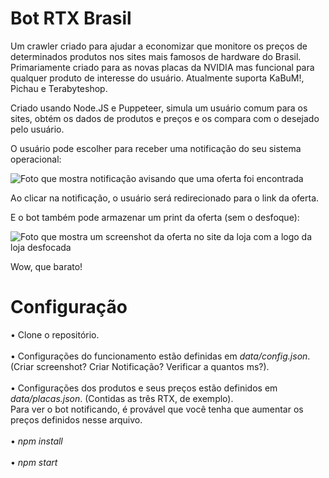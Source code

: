 # Bot RTX Brasil

Um crawler criado para ajudar a economizar que monitore os preços de determinados produtos nos sites mais famosos de hardware do Brasil. Primariamente criado para as novas placas da NVIDIA mas funcional para qualquer produto de interesse do usuário. Atualmente suporta KaBuM!, Pichau e Terabyteshop.

Criado usando Node.JS e Puppeteer, simula um usuário comum para os sites, obtém os dados de produtos e preços e os compara com o desejado pelo usuário.

O usuário pode escolher para receber uma notificação do seu sistema operacional:

![Foto que mostra notificação avisando que uma oferta foi encontrada](https://i.imgur.com/d6eZRNk.jpg)
<p>Ao clicar na notificação, o usuário será redirecionado para o link da oferta.</p>

E o bot também pode armazenar um print da oferta (sem o desfoque):

![Foto que mostra um screenshot da oferta no site da loja com a logo da loja desfocada](https://i.imgur.com/m9Qpgwm.png)
<p>Wow, que barato!</p>

# Configuração

• Clone o repositório.<br><br>
• Configurações do funcionamento estão definidas em <i>data/config.json</i>. (Criar screenshot? Criar Notificação? Verificar a quantos ms?). <br><br>
• Configurações dos produtos e seus preços estão definidos em <i>data/placas.json</i>. (Contidas as três RTX, de exemplo). <br>
Para ver o bot notificando, é provável que você tenha que aumentar os preços definidos nesse arquivo.<br><br>
• <i>npm install</i> <br><br>
• <i>npm start</i> <br><br>
